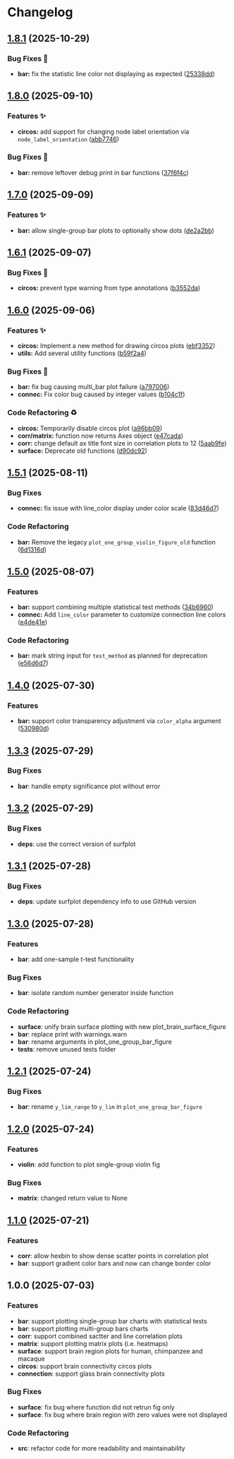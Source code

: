 # Changelog

## [1.8.1](https://github.com/RicardoRyn/plotfig/compare/v1.8.0...v1.8.1) (2025-10-29)


### Bug Fixes 🔧

* **bar:** fix the statistic line color not displaying as expected ([25338dd](https://github.com/RicardoRyn/plotfig/commit/25338dd2322b9bb88297b44a22c67a6b0d92a4cf))

## [1.8.0](https://github.com/RicardoRyn/plotfig/compare/v1.7.0...v1.8.0) (2025-09-10)


### Features ✨

* **circos:** add support for changing node label orientation via `node_label_orientation` ([abb7746](https://github.com/RicardoRyn/plotfig/commit/abb77465b33ea91d1a23592436b27d400799995f))


### Bug Fixes 🔧

* **bar:** remove leftover debug print in bar functions ([37f6f4c](https://github.com/RicardoRyn/plotfig/commit/37f6f4cfe55ed7ad0578040838f09f5966ce89cf))

## [1.7.0](https://github.com/RicardoRyn/plotfig/compare/v1.6.1...v1.7.0) (2025-09-09)


### Features ✨

* **bar:** allow single-group bar plots to optionally show dots ([de2a2bb](https://github.com/RicardoRyn/plotfig/commit/de2a2bb5ab846041b380cf6225002575beb0406a))

## [1.6.1](https://github.com/RicardoRyn/plotfig/compare/v1.6.0...v1.6.1) (2025-09-07)


### Bug Fixes 🔧

* **circos:** prevent type warning from type annotations ([b3552da](https://github.com/RicardoRyn/plotfig/commit/b3552dafd21fe72d9a294e0a52b8dc286d6a108e))

## [1.6.0](https://github.com/RicardoRyn/plotfig/compare/v1.5.1...v1.6.0) (2025-09-06)


### Features ✨

* **circos:** Implement a new method for drawing circos plots ([ebf3352](https://github.com/RicardoRyn/plotfig/commit/ebf3352491566817fc6202c1a9323e9f6e8a323a))
* **utils:** Add several utility functions ([b59f2a4](https://github.com/RicardoRyn/plotfig/commit/b59f2a49a6683e8ce942f47a2adc2a79a94e6f84))


### Bug Fixes 🔧

* **bar:** fix bug causing multi_bar plot failure ([a797006](https://github.com/RicardoRyn/plotfig/commit/a797006ed7b0598f65ff14f29d1c4c0280b1d811))
* **connec:** Fix color bug caused by integer values ([b104c1f](https://github.com/RicardoRyn/plotfig/commit/b104c1f985c4aeaf1576c716fc1f0b7725774e26))


### Code Refactoring ♻️

* **circos:** Temporarily disable circos plot ([a96bb09](https://github.com/RicardoRyn/plotfig/commit/a96bb09cc799ce34785146f6bd855631ae1ad73a))
* **corr/matrix:** function now returns Axes object ([e47cada](https://github.com/RicardoRyn/plotfig/commit/e47cada18a411fe28f7dc8a6ef62dea00acd3888))
* **corr:** change default ax title font size in correlation plots to 12 ([5aab9fe](https://github.com/RicardoRyn/plotfig/commit/5aab9fe082f05894379c90b7e7a4a5a3a4739c49))
* **surface:** Deprecate old functions ([d90dc92](https://github.com/RicardoRyn/plotfig/commit/d90dc927731cd369d2ac1cc0939556b13d54158c))

## [1.5.1](https://github.com/RicardoRyn/plotfig/compare/v1.5.0...v1.5.1) (2025-08-11)


### Bug Fixes

* **connec:** fix issue with line_color display under color scale ([83d46d7](https://github.com/RicardoRyn/plotfig/commit/83d46d7031c49a455ab2648a92193ae5278750f4))


### Code Refactoring

* **bar:** Remove the legacy `plot_one_group_violin_figure_old` function ([6d1316d](https://github.com/RicardoRyn/plotfig/commit/6d1316d3050279f849d5c941ff6280c0ce419145))

## [1.5.0](https://github.com/RicardoRyn/plotfig/compare/v1.4.0...v1.5.0) (2025-08-07)


### Features

* **bar:** support combining multiple statistical test methods ([34b6960](https://github.com/RicardoRyn/plotfig/commit/34b6960ff705468154bc5fbf75b9917ba8ac64fd))
* **connec:** Add `line_color` parameter to customize connection line colors ([e4de41e](https://github.com/RicardoRyn/plotfig/commit/e4de41effe495767cde0980ce5e2cee458d8b3a8))


### Code Refactoring

* **bar:** mark string input for `test_method` as planned for deprecation ([e56d6d7](https://github.com/RicardoRyn/plotfig/commit/e56d6d7b79104b6079619b73158e21ee284a5304))

## [1.4.0](https://github.com/RicardoRyn/plotfig/compare/v1.3.3...v1.4.0) (2025-07-30)


### Features

* **bar:** support color transparency adjustment via `color_alpha` argument ([530980d](https://github.com/RicardoRyn/plotfig/commit/530980dc346a338658d8333bb274004fcaac8d7d))

## [1.3.3](https://github.com/RicardoRyn/plotfig/compare/v1.3.2...v1.3.3) (2025-07-29)


### Bug Fixes

* **bar**: handle empty significance plot without error

## [1.3.2](https://github.com/RicardoRyn/plotfig/compare/v1.3.1...v1.3.2) (2025-07-29)


### Bug Fixes

* **deps**: use the correct version of surfplot

## [1.3.1](https://github.com/RicardoRyn/plotfig/compare/v1.3.0...v1.3.1) (2025-07-28)


### Bug Fixes

* **deps**: update surfplot dependency info to use GitHub version

## [1.3.0](https://github.com/RicardoRyn/plotfig/compare/v1.2.1...v1.3.0) (2025-07-28)


### Features

* **bar**: add one-sample t-test functionality


### Bug Fixes

* **bar**: isolate random number generator inside function


### Code Refactoring

* **surface**: unify brain surface plotting with new plot_brain_surface_figure
* **bar**: replace print with warnings.warn
* **bar**: rename arguments in plot_one_group_bar_figure
* **tests**: remove unused tests folder

## [1.2.1](https://github.com/RicardoRyn/plotfig/compare/v1.2.0...v1.2.1) (2025-07-24)


### Bug Fixes

* **bar**: rename `y_lim_range` to `y_lim` in `plot_one_group_bar_figure`

## [1.2.0](https://github.com/RicardoRyn/plotfig/compare/v1.1.0...v1.2.0) (2025-07-24)


### Features

* **violin**: add function to plot single-group violin fig


### Bug Fixes

* **matrix**: changed return value to None

## [1.1.0](https://github.com/RicardoRyn/plotfig/compare/v1.0.0...v1.1.0) (2025-07-21)


### Features

* **corr**: allow hexbin to show dense scatter points in correlation plot
* **bar**: support gradient color bars and now can change border color

## 1.0.0 (2025-07-03)


### Features

* **bar**: support plotting single-group bar charts with statistical tests
* **bar**: support plotting multi-group bars charts
* **corr**: support combined sactter and line correlation plots
* **matrix**: support plotting matrix plots (i.e. heatmaps)
* **surface**: support brain region plots for human, chimpanzee and macaque
* **circos**: support brain connectivity circos plots
* **connection**: support glass brain connectivity plots


### Bug Fixes

* **surface**: fix bug where function did not retrun fig only
* **surface**: fix bug where brain region with zero values were not displayed


### Code Refactoring

* **src**: refactor code for more readability and maintainability
